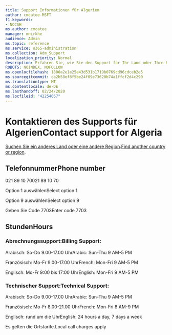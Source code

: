 ```yaml
---
title: Support Informationen für Algerien
author: cmcatee-MSFT
f1.keywords:
- NOCSH
ms.author: cmcatee
manager: mnirkhe
audience: Admin
ms.topic: reference
ms.service: o365-administration
ms.collection: Adm_Support
localization_priority: Normal
description: Erfahren Sie, wie Sie den Support für Ihr Land oder Ihre Region kontaktieren.
ROBOTS: NOINDEX, NOFOLLOW
ms.openlocfilehash: 1800a2e1e25e43d531b1719b0769cd96cdceb2e5
ms.sourcegitcommit: ca2b58ef8f5be24f09e73620b74a1ffcf2d4c290
ms.translationtype: MT
ms.contentlocale: de-DE
ms.lasthandoff: 02/24/2020
ms.locfileid: "42254057"
---
```

# <a name="contact-support-for-algeria"></a><span data-ttu-id="4afee-103">Kontaktieren des Supports für Algerien</span><span class="sxs-lookup"><span data-stu-id="4afee-103">Contact support for Algeria</span></span>

<span data-ttu-id="4afee-104">[Suchen Sie ein anderes Land oder eine andere Region](../contact-support-for-business-products.md).</span><span class="sxs-lookup"><span data-stu-id="4afee-104">[Find another country or region](../contact-support-for-business-products.md).</span></span>

## <a name="phone-number"></a><span data-ttu-id="4afee-105">Telefonnummer</span><span class="sxs-lookup"><span data-stu-id="4afee-105">Phone number</span></span>
<span data-ttu-id="4afee-106">021 89 10 70</span><span class="sxs-lookup"><span data-stu-id="4afee-106">021 89 10 70</span></span>

<span data-ttu-id="4afee-107">Option 1 auswählen</span><span class="sxs-lookup"><span data-stu-id="4afee-107">Select option 1</span></span>

<span data-ttu-id="4afee-108">Option 9 auswählen</span><span class="sxs-lookup"><span data-stu-id="4afee-108">Select option 9</span></span>

<span data-ttu-id="4afee-109">Geben Sie Code 7703</span><span class="sxs-lookup"><span data-stu-id="4afee-109">Enter code 7703</span></span>

## <a name="hours"></a><span data-ttu-id="4afee-110">Stunden</span><span class="sxs-lookup"><span data-stu-id="4afee-110">Hours</span></span>
### <a name="billing-support"></a><span data-ttu-id="4afee-111">Abrechnungssupport:</span><span class="sxs-lookup"><span data-stu-id="4afee-111">Billing Support:</span></span>

<span data-ttu-id="4afee-112">Arabisch: So-Do 9.00-17.00 Uhr</span><span class="sxs-lookup"><span data-stu-id="4afee-112">Arabic: Sun-Thu 9 AM-5 PM</span></span>

<span data-ttu-id="4afee-113">Französisch: Mo-Fr 9.00-17.00 Uhr</span><span class="sxs-lookup"><span data-stu-id="4afee-113">French: Mon-Fri 9 AM-5 PM</span></span>

<span data-ttu-id="4afee-114">Englisch: Mo-Fr 9:00 bis 17:00 Uhr</span><span class="sxs-lookup"><span data-stu-id="4afee-114">English: Mon-Fri 9 AM-5 PM</span></span>

### <a name="technical-support"></a><span data-ttu-id="4afee-115">Technischer Support:</span><span class="sxs-lookup"><span data-stu-id="4afee-115">Technical Support:</span></span>

<span data-ttu-id="4afee-116">Arabisch: So-Do 9.00-17.00 Uhr</span><span class="sxs-lookup"><span data-stu-id="4afee-116">Arabic: Sun-Thu 9 AM-5 PM</span></span>

<span data-ttu-id="4afee-117">Französisch: Mo-Fr 8.00-21.00 Uhr</span><span class="sxs-lookup"><span data-stu-id="4afee-117">French: Mon-Fri 8 AM-9 PM</span></span>

<span data-ttu-id="4afee-118">Englisch: rund um die Uhr</span><span class="sxs-lookup"><span data-stu-id="4afee-118">English: 24 hours a day, 7 days a week</span></span>

<span data-ttu-id="4afee-119">Es gelten die Ortstarife.</span><span class="sxs-lookup"><span data-stu-id="4afee-119">Local call charges apply</span></span>